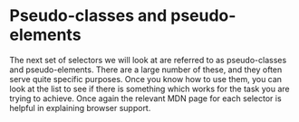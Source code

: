 # Pseudo-classes and pseudo-elements

The next set of selectors we will look at are referred to as pseudo-classes and pseudo-elements. There are a large number of these, and they often serve quite specific purposes. Once you know how to use them, you can look at the list to see if there is something which works for the task you are trying to achieve. Once again the relevant MDN page for each selector is helpful in explaining browser support.
